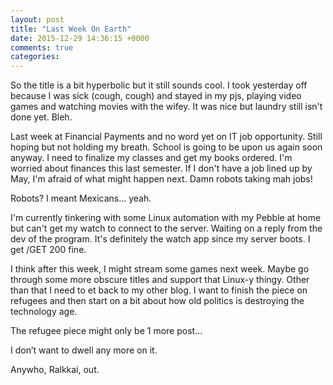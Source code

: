 ```yaml
---
layout: post
title: "Last Week On Earth"
date: 2015-12-29 14:36:15 +0000
comments: true
categories: 
---
```


So the title is a bit hyperbolic but it still sounds cool. I took yesterday off because I was sick (cough, cough) and stayed in my pjs, playing video games and watching movies with the wifey. It was nice but laundry still isn't done yet. Bleh.

Last week at Financial Payments and no word yet on IT job opportunity. Still hoping but not holding my breath. School is going to be upon us again soon anyway. I need to finalize my classes and get my books ordered. I'm worried about finances this last semester. If I don't have a job lined up by May, I'm afraid of what might happen next. Damn robots taking mah jobs!

Robots? I meant Mexicans... yeah.

I'm currently tinkering with some Linux automation with my Pebble at home but can't get my watch to connect to the server. Waiting on a reply from the dev of the program. It's definitely the watch app since my server boots. I get /GET 200 fine.

I think after this week, I might stream some games next week. Maybe go through some more obscure titles and support that Linux-y thingy. Other than that I need to et back to my other blog. I want to finish the piece on refugees and then start on a bit about how old politics is destroying the technology age.

The refugee piece might only be 1 more post...

I don’t want to dwell any more on it.

Anywho, Ralkkai, out.

